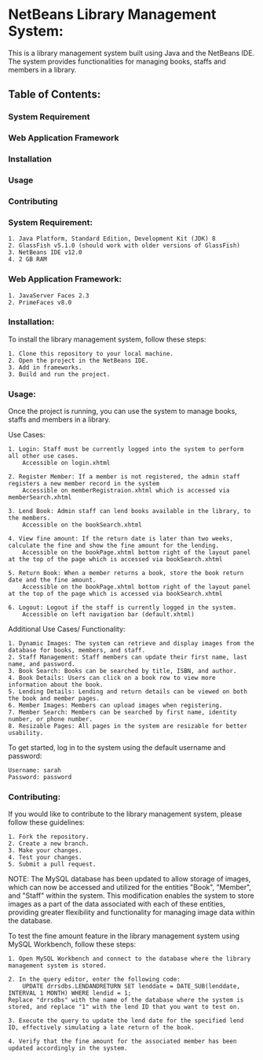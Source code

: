 # NetBeans Library Management System:
This is a library management system built using Java and the NetBeans IDE. The system provides functionalities for managing books, staffs and members in a library.

## Table of Contents:

### System Requirement
### Web Application Framework
### Installation
### Usage
### Contributing

### System Requirement:

    1. Java Platform, Standard Edition, Development Kit (JDK) 8
    2. GlassFish v5.1.0 (should work with older versions of GlassFish)
    3. NetBeans IDE v12.0
    4. 2 GB RAM

### Web Application Framework:

    1. JavaServer Faces 2.3
    2. PrimeFaces v8.0

### Installation:

To install the library management system, follow these steps:

    1. Clone this repository to your local machine.
    2. Open the project in the NetBeans IDE.
    3. Add in frameworks.
    3. Build and run the project.

### Usage:

Once the project is running, you can use the system to manage books, staffs and members in a library. 

Use Cases:

    1. Login: Staff must be currently logged into the system to perform all other use cases.
        Accessible on login.xhtml

    2. Register Member: If a member is not registered, the admin staff registers a new member record in the system
        Accessible on memberRegistraion.xhtml which is accessed via memberSearch.xhtml

    3. Lend Book: Admin staff can lend books available in the library, to the members.
        Accessible on the bookSearch.xhtml 

    4. View fine amount: If the return date is later than two weeks, calculate the fine and show the fine amount for the lending.
        Accessible on the bookPage.xhtml bottom right of the layout panel at the top of the page which is accessed via bookSearch.xhtml

    5. Return Book: When a member returns a book, store the book return date and the fine amount.
        Accessible on the bookPage.xhtml bottom right of the layout panel at the top of the page which is accessed via bookSearch.xhtml

    6. Logout: Logout if the staff is currently logged in the system.
        Accessible on left navigation bar (default.xhtml)

Additional Use Cases/ Functionality:

    1. Dynamic Images: The system can retrieve and display images from the database for books, members, and staff.
    2. Staff Management: Staff members can update their first name, last name, and password.
    3. Book Search: Books can be searched by title, ISBN, and author.
    4. Book Details: Users can click on a book row to view more information about the book.
    5. Lending Details: Lending and return details can be viewed on both the book and member pages.
    6. Member Images: Members can upload images when registering.
    7. Member Search: Members can be searched by first name, identity number, or phone number.
    8. Resizable Pages: All pages in the system are resizable for better usability.


To get started, log in to the system using the default username and password:

    Username: sarah
    Password: password

### Contributing:
If you would like to contribute to the library management system, please follow these guidelines:

    1. Fork the repository.
    2. Create a new branch.
    3. Make your changes.
    4. Test your changes.
    5. Submit a pull request.

NOTE: The MySQL database has been updated to allow storage of images, which can now be accessed and utilized for the entities "Book", "Member", and "Staff" within the system. This modification enables the system to store images as a part of the data associated with each of these entities, providing greater flexibility and functionality for managing image data within the database.

To test the fine amount feature in the library management system using MySQL Workbench, follow these steps:

    1. Open MySQL Workbench and connect to the database where the library management system is stored.

    2. In the query editor, enter the following code:
        UPDATE drrsdbs.LENDANDRETURN SET lenddate = DATE_SUB(lenddate, INTERVAL 1 MONTH) WHERE lendid = 1;
    Replace "drrsdbs" with the name of the database where the system is stored, and replace "1" with the lend ID that you want to test on.

    3. Execute the query to update the lend date for the specified lend ID, effectively simulating a late return of the book.

    4. Verify that the fine amount for the associated member has been updated accordingly in the system.
